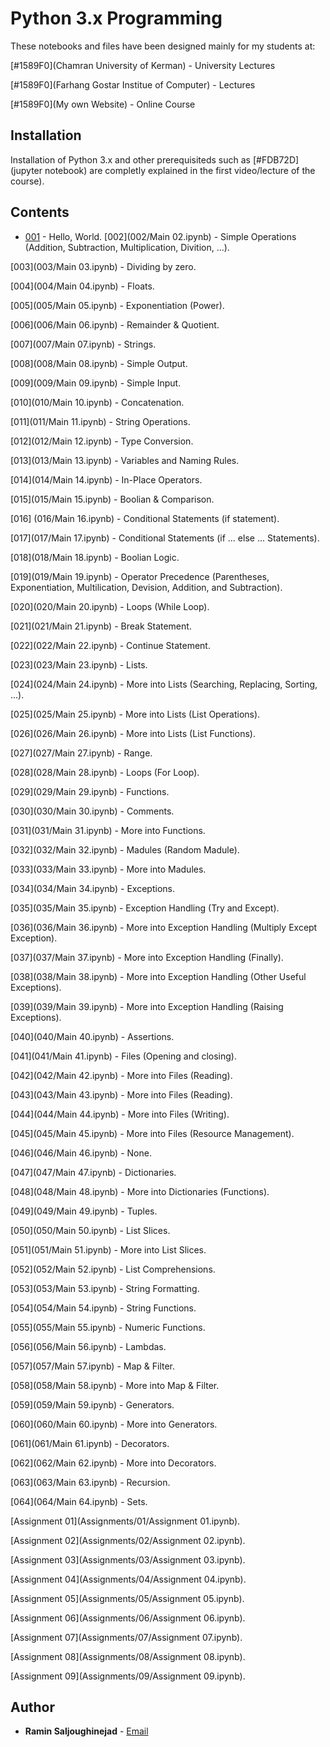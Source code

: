 # Python 3.x Programming 

These notebooks and files have been designed mainly for my students at:

[#1589F0](Chamran University of Kerman) - University Lectures

[#1589F0](Farhang Gostar Institue of Computer) - Lectures

[#1589F0](My own Website) - Online Course


## Installation

Installation of Python 3.x and other prerequisiteds such as [#FDB72D](jupyter notebook) are completly explained in the first video/lecture of the course).


## Contents

* [001](https://github.com/RaminSaljoughinejad/Python-3.0-Course/blob/master/001/Main%2001.ipynb) - Hello, World.
[002](002/Main 02.ipynb) - Simple Operations (Addition, Subtraction, Multiplication, Divition, ...).

[003](003/Main 03.ipynb) - Dividing by zero.

[004](004/Main 04.ipynb) - Floats.

[005](005/Main 05.ipynb) - Exponentiation (Power).

[006](006/Main 06.ipynb) - Remainder & Quotient.

[007](007/Main 07.ipynb) - Strings.

[008](008/Main 08.ipynb) - Simple Output.

[009](009/Main 09.ipynb) - Simple Input.

[010](010/Main 10.ipynb) - Concatenation.

[011](011/Main 11.ipynb) - String Operations.

[012](012/Main 12.ipynb) - Type Conversion.

[013](013/Main 13.ipynb) - Variables and Naming Rules.

[014](014/Main 14.ipynb) - In-Place Operators.

[015](015/Main 15.ipynb) - Boolian & Comparison.

[016] (016/Main 16.ipynb) - Conditional Statements (if statement).

[017](017/Main 17.ipynb) - Conditional Statements (if ... else ... Statements).

[018](018/Main 18.ipynb) - Boolian Logic.

[019](019/Main 19.ipynb) - Operator Precedence (Parentheses, Exponentiation, Multilication, Devision, Addition, and Subtraction).

[020](020/Main 20.ipynb) - Loops (While Loop).

[021](021/Main 21.ipynb) - Break Statement.

[022](022/Main 22.ipynb) - Continue Statement.

[023](023/Main 23.ipynb) - Lists.

[024](024/Main 24.ipynb) - More into Lists (Searching, Replacing, Sorting, ...).

[025](025/Main 25.ipynb) - More into Lists (List Operations).

[026](026/Main 26.ipynb) - More into Lists (List Functions).

[027](027/Main 27.ipynb) - Range.

[028](028/Main 28.ipynb) - Loops (For Loop).

[029](029/Main 29.ipynb) - Functions.

[030](030/Main 30.ipynb) - Comments.

[031](031/Main 31.ipynb) - More into Functions.

[032](032/Main 32.ipynb) - Madules (Random Madule).

[033](033/Main 33.ipynb) - More into Madules.

[034](034/Main 34.ipynb) - Exceptions.

[035](035/Main 35.ipynb) - Exception Handling (Try and Except).

[036](036/Main 36.ipynb) - More into Exception Handling (Multiply Except Exception).

[037](037/Main 37.ipynb) - More into Exception Handling (Finally).

[038](038/Main 38.ipynb) - More into Exception Handling (Other Useful Exceptions).

[039](039/Main 39.ipynb) - More into Exception Handling (Raising Exceptions).

[040](040/Main 40.ipynb) - Assertions.

[041](041/Main 41.ipynb) - Files (Opening and closing).

[042](042/Main 42.ipynb) - More into Files (Reading).

[043](043/Main 43.ipynb) - More into Files (Reading).

[044](044/Main 44.ipynb) - More into Files (Writing).

[045](045/Main 45.ipynb) - More into Files (Resource Management).

[046](046/Main 46.ipynb) - None.

[047](047/Main 47.ipynb) - Dictionaries.

[048](048/Main 48.ipynb) - More into Dictionaries (Functions).

[049](049/Main 49.ipynb) - Tuples.

[050](050/Main 50.ipynb) - List Slices.

[051](051/Main 51.ipynb) - More into List Slices.

[052](052/Main 52.ipynb) - List Comprehensions.

[053](053/Main 53.ipynb) - String Formatting.

[054](054/Main 54.ipynb) - String Functions.

[055](055/Main 55.ipynb) - Numeric Functions.

[056](056/Main 56.ipynb) - Lambdas.

[057](057/Main 57.ipynb) - Map & Filter.

[058](058/Main 58.ipynb) - More into Map & Filter.

[059](059/Main 59.ipynb) - Generators.

[060](060/Main 60.ipynb) - More into Generators.

[061](061/Main 61.ipynb) - Decorators.

[062](062/Main 62.ipynb) - More into Decorators.

[063](063/Main 63.ipynb) - Recursion.

[064](064/Main 64.ipynb) - Sets.


 [Assignment 01](Assignments/01/Assignment 01.ipynb).
 
 [Assignment 02](Assignments/02/Assignment 02.ipynb).
 
 [Assignment 03](Assignments/03/Assignment 03.ipynb).
 
 [Assignment 04](Assignments/04/Assignment 04.ipynb).
 
 [Assignment 05](Assignments/05/Assignment 05.ipynb).
 
 [Assignment 06](Assignments/06/Assignment 06.ipynb).
 
 [Assignment 07](Assignments/07/Assignment 07.ipynb).
 
 [Assignment 08](Assignments/08/Assignment 08.ipynb).
 
 [Assignment 09](Assignments/09/Assignment 09.ipynb).


## Author

* **Ramin Saljoughinejad** - [Email](ramin.saljoughi@icloud.com)
